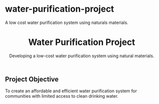 # water-purification-project
A low cost water purification system using naturals materials.
<!DOCTYPE html>
<html lang="en">
<head>
    <meta charset="UTF-8">
    <meta http-equiv="X-UA-Compatible" content="IE=edge">
    <meta name="viewport" content="width=device-width, initial-scale=1.0">
    <title>Water Purification Project</title>
    <link rel="stylesheet" href="styles.css">
</head>
<body>
    <header>
        <h1>Water Purification Project</h1>
        <p>Developing a low-cost water purification system using natural materials.</p>
    </header>
    <section>
        <h2>Project Objective</h2>
        <p>To create an affordable and efficient water purification system for communities with limited access to clean drinking water.</p>
    </section>
    <!-- Add more sections for Methodology, Results, Impact, etc. -->
</body>
</html>
